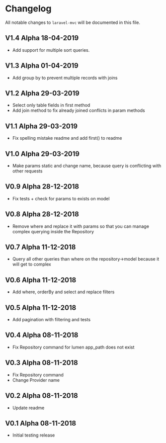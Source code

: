 # Changelog

All notable changes to `laravel-mvc` will be documented in this file.

## V1.4 Alpha  18-04-2019

- Add support for multiple sort queries. 

## V1.3 Alpha  01-04-2019

- Add group by to prevent multiple records with joins 

## V1.2 Alpha  29-03-2019

- Select only table fields in first method
- Add join method to fix already joined conflicts in param methods 

## V1.1 Alpha  29-03-2019

- Fix spelling mistake readme and add first() to readme 

## V1.0 Alpha  29-03-2019

- Make params static and change name, because query is conflicting with other requests

## V0.9 Alpha  28-12-2018

- Fix tests + check for params to exists on model

## V0.8 Alpha  28-12-2018

- Remove where and replace it with params so that you can manage complex querying inside the Repository

## V0.7 Alpha  11-12-2018

- Query all other queries than where on the repository->model because it will get to complex

## V0.6 Alpha  11-12-2018

- Add where, orderBy and select and replace filters 

## V0.5 Alpha  11-12-2018

- Add pagination with filtering and tests 

## V0.4 Alpha  08-11-2018

- Fix Repository command for lumen app_path does not exist

## V0.3 Alpha  08-11-2018

- Fix Repository command
- Change Provider name

## V0.2 Alpha  08-11-2018

- Update readme

## V0.1 Alpha  08-11-2018

- Initial testing release
